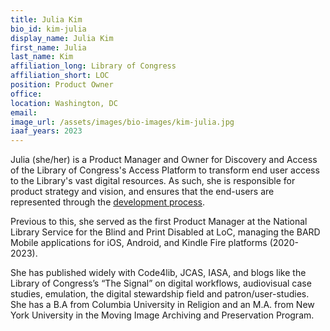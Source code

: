 ```yaml
---
title: Julia Kim
bio_id: kim-julia
display_name: Julia Kim
first_name: Julia
last_name: Kim
affiliation_long: Library of Congress
affiliation_short: LOC
position: Product Owner
office: 
location: Washington, DC
email: 
image_url: /assets/images/bio-images/kim-julia.jpg
iaaf_years: 2023
---
```

Julia (she/her) is a Product Manager and Owner for Discovery and Access of the Library of Congress's Access Platform to transform end user access to the Library's vast digital resources. As such, she is responsible for product strategy and vision, and ensures that the end-users are represented through the [development process](https://newsroom.loc.gov/news/library-of-congress-launches-effort-to-transform-collections-management-and-access/s/c432d3c2-780b-4bfe-9123-bbb6c25631bc).
 
Previous to this, she served as the first Product Manager at the National Library Service for the Blind and Print Disabled at LoC, managing the BARD Mobile applications for iOS, Android, and Kindle Fire platforms (2020-2023). 

She has published widely with Code4lib, JCAS, IASA, and blogs like the Library of Congress’s “The Signal” on digital workflows, audiovisual case studies, emulation, the digital stewardship field and patron/user-studies. She has a B.A from Columbia University in Religion and an M.A. from New York University in the Moving Image Archiving and Preservation Program.